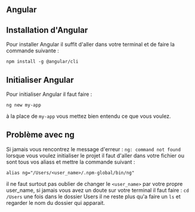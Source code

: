 ## Angular

## Installation d'Angular

Pour installer Angular il suffit d'aller dans votre terminal et de faire la commande suivante : 
```
npm install -g @angular/cli
```
## Initialiser Angular

Pour initialiser Angular il faut faire : 
```
ng new my-app
```

à la place de `my-app` vous mettez bien entendu ce que vous voulez.

## Problème avec ng

Si jamais vous rencontrez le message d'erreur : `ng: command not found` lorsque vous voulez initialiser le projet il faut d'aller dans votre
fichier ou sont tous vos aliass et mettre la commande suivant : 
```
alias ng="/Users/<user_name>/.npm-global/bin/ng"
```

il ne faut surtout pas oublier de changer le `<user_name>` par votre propre user_name, si jamais vous avez un doute sur votre terminal il faut faire :
`cd /Users` une fois dans le dossier Users il ne reste plus qu'a faire un `ls` et regarder le nom du dossier qui apparait.
